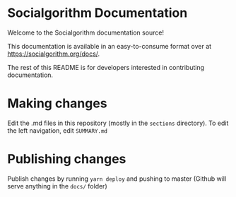 # Socialgorithm Documentation

Welcome to the Socialgorithm documentation source! 

This documentation is available in an easy-to-consume format over at https://socialgorithm.org/docs/.

The rest of this README is for developers interested in contributing documentation.

# Making changes

Edit the .md files in this repository (mostly in the `sections` directory). To edit the left navigation, edit `SUMMARY.md`

# Publishing changes

Publish changes by running `yarn deploy` and pushing to master (Github will serve anything in the `docs/` folder)